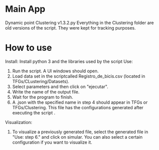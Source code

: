 # Main App
Dynamic point Clustering v1.3.2.py
Everything in the Clustering folder are old versions of the script. They were kept for tracking purposes.

# How to use
Install:
  Install python 3 and the libraries used by the script
Use:
  1. Run the script. A UI windows should open.
  2. Load data set in the scriptcalled Registro_de_bicis.csv (located in TFGs/CLustering/Datasets).
  3. Select parameters and then click on "ejecutar".
  4. Write the name of the output file.
  5. Wait for the program to finish.
  6. A .json with the specified name in step 4 should appear in TFGs or TFGs/Clustering. This file has the configurations generated after executing the script .

Visualization:
  1. To visualize a previously generated file, select the generated file in "Use: step 6." and click on simular. You can also select a certain configuration if you want to visualize it.
